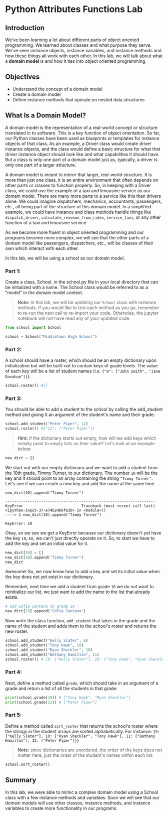 
# Python Attributes Functions Lab

## Introduction
We've been learning a lot about different parts of object oriented programming. We learned about classes and what purpose they serve. We've seen instance objects, instance variables, and instance methods and how these things all work with each other. In this lab, we will talk about what a **domain model** is and how it ties into object oriented programming.

## Objectives

* Understand the concept of a domain model
* Create a domain model
* Define instance methods that operate on nested data structures

## What Is a Domain Model?

A domain model is the representation of a real-world concept or structure translated in to software. This is a key function of object orientation. So far, our Python classes have been used as blueprints or templates for  instance objects of that class. As an example, a Driver class would create driver instance objects, and the class would define a basic structure for what that driver instance object should look like and what capabilities it should have. But a class is only one part of a domain model just as, typically, a driver is only one part of a larger structure.

A domain model is meant to mirror that larger, real-world structure. It is more than just one class, it is an entire environment that often depends on other parts or classes to function properly. So, in keeping with a Driver class, we could use the example of a taxi and limousine service as our domain model. There are many more parts to a service like this than drivers alone. We could imagine dispatchers, mechanics, accountants, passengers, etc., all being part of the structure of this domain model. In a simplified example, we could have instance and class methods handle things like `dispatch_driver`, `calculate_revenue_from_rides`, `service_taxi`, or any other function of a taxi and limousine service.

As we become more fluent in object oriented programming and our programs become more complex, we will see that the other parts of a domain model like passengers, dispatchers, etc., will be classes of their own which interact with each other. 

In this lab, we will be using a school as our domain model.

### Part 1:
Create a class, School, in the school.py file in your local directory that can be initialized with a name. The School class would be referred to as a "model" in the domain model context.

> **Note:** In this lab, we will be updating our `School` class with instance methods. If you would like to test each method as you go, remember to re-run the next cell to re-import your code. Otherwise, the jupyter notebook will not have read any of your updated code.


```python
from school import School
```


```python
school = School("Middletown High School")
```

### Part 2:
A school should have a roster, which should be an empty dictionary upon initialization but will be built-out to contain keys of grade levels. The value of each key will be a list of student names (i.e. `{"9": ["John Smith", "Jane Donahue"]}`).


```python
school.roster() #{}
```

### Part 3:
You should be able to add a student to the school by calling the add_student method and giving it an argument of the student's name and their grade.


```python
school.add_student("Peter Piper", 12)
school.roster() #{"12": ["Peter Piper"]}
```

> **Hint:** if the dictionary starts out empty, how will we add keys which initially point to empty lists as their value? Let's look at an example below:


```python
new_dict = {}
```

We start out with our empty dictionary and we want to add a student from the 10th grade, Timmy Turner, to our dictionary. The number `10` will be the key and it should point to an array containing the string `"Timmy Turner"`. Let's see if we can create a new key and add the name at the same time.

```pyhon
new_dict[10].append("Timmy Turner")

-------------------------------------------------------------------
KeyError                          Traceback (most recent call last)
<ipython-input-37-e74b24b6fe3b> in <module>()
----> 1 new_dict[10].append("Timmy Turner")

KeyError: 10
```

Okay, so we see we get a KeyError because our dictionary doesn't yet have the key `10`, so, we can't just directly operate on it. So, to start we have to add the key and set an initial value for it.


```python
new_dict[10] = []
new_dict[10].append("Timmy Turner")
new_dict
```

Awesome! So, we now know how to add a key and set its initial value when the key does not yet exist in our dictionary.

Remember, next time we add a student from grade `10` we do not want to reinitialize our list, we just want to add the name to the list that already exists. 


```python
# add Sofia Santana to grade 10
new_dict[10].append("Sofia Santana")
```

Now write the class function, `add_student` that takes in the grade and the name of the student and adds them to the school's roster and returns the new roster.


```python
school.add_student("Kelly Slater", 9)
school.add_student("Tony Hawk", 10)
school.add_student("Ryan Sheckler", 10)
school.add_student("Bethany Hamilton", 11)
school.roster() # {9: ["Kelly Slater"], 10: ["Tony Hawk", "Ryan Sheckler"], 11: ["Bethany Hamilton"], 12: ["Peter Piper"]}
```

### Part 4:
Next, define a method called `grade`, which should take in an argument of a grade and return a list of all the students in that grade:


```python
print(school.grade(10)) # ["Tony Hawk", "Ryan Sheckler"]
print(school.grade(12)) # ["Peter Piper"]
```

### Part 5:
Define a method called `sort_roster` that returns the school's roster where the strings in the student arrays are sorted alphabetically. For instance:
`{9: ["Kelly Slater"], 10: ["Ryan Sheckler", "Tony Hawk"], 11: ["Bethany Hamilton"], 12: ["Peter Piper"]}}`

>**Note:** since dictionaries are unordered, the order of the keys does not matter here, just the order of the student's names within each list.


```python
school.sort_roster()
```

## Summary
In this lab, we were able to mimic a complex domain model using a School class with a few instance methods and variables. Soon we will see that our domain models will use other classes, instance methods, and instance variables to create more functionality in our programs.
